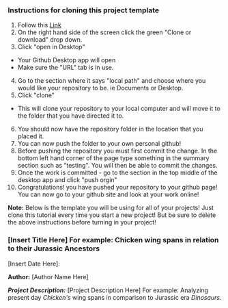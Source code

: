 ### Instructions for cloning this project template

1. Follow this [Link](https://github.com/ToriLarson/BDA_Project_Template)
2. On the right hand side of the screen click the green "Clone or download" drop down.
3. Click "open in Desktop"
  - Your Github Desktop app will open
  - Make sure the "URL" tab is in use.
4. Go to the section where it says "local path" and choose where you would like your repository to be. ie Documents or Desktop.
5. Click "clone"
  - This will clone your repository to your local computer and will move it to the folder that you have directed it to.
6. You should now have the repository folder in the location that you placed it.
7. You can now push the folder to your own personal github!
8. Before pushing the repository you must first commit the change. In the bottom left hand corner of the page type something in the summary section such as "testing". You will then be able to commit the changes.
9. Once the work is committed - go to the section in the top middle of the desktop app and click "push orgin"
10. Congratulations! you have pushed your repository to your github page! You can now go to your github site and look at your work online!


__Note:__ Below is the template you will be using for all of your projects! Just clone this tutorial every time you start a new project! But be sure to delete the above instructions before turning in your project!





### [Insert Title Here] For example: Chicken wing spans in relation to their Jurassic Ancestors

[Insert Date Here]:

**Author:** [Author Name Here]


__*Project Description:*__ [Project Description Here] For example: Analyzing present day *Chicken's* wing spans in comparison to Jurassic era *Dinosaurs.*
